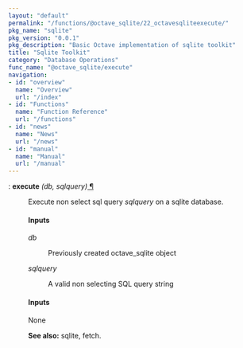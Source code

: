 ```yaml
---
layout: "default"
permalink: "/functions/@octave_sqlite/22_octavesqliteexecute/"
pkg_name: "sqlite"
pkg_version: "0.0.1"
pkg_description: "Basic Octave implementation of sqlite toolkit"
title: "Sqlite Toolkit"
category: "Database Operations"
func_name: "@octave_sqlite/execute"
navigation:
- id: "overview"
  name: "Overview"
  url: "/index"
- id: "Functions"
  name: "Function Reference"
  url: "/functions"
- id: "news"
  name: "News"
  url: "/news"
- id: "manual"
  name: "Manual"
  url: "/manual"
---
```

<dl class="def">
<dt id="index-execute"><span class="category">: </span><span><em></em> <strong>execute</strong> <em>(<var>db</var>, <var>sqlquery</var>)</em><a href='#index-execute' class='copiable-anchor'> &para;</a></span></dt>
<dd><p>Execute non select sql query <var>sqlquery</var> on a sqlite database.
</p>
<span id="Inputs"></span><h4 class="subsubheading">Inputs</h4>
<dl compact="compact">
<dt><span><var>db</var></span></dt>
<dd><p>Previously created octave_sqlite object
 </p></dd>
<dt><span><var>sqlquery</var></span></dt>
<dd><p>A valid non selecting SQL query string
 </p></dd>
</dl>

<span id="Inputs-1"></span><h4 class="subsubheading">Inputs</h4>
<p>None
</p>

<p><strong>See also:</strong> sqlite, fetch.
 </p></dd></dl>